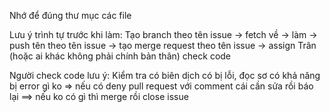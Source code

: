Nhớ để đúng thư mục các file

Lưu ý trình tự trước khi làm: Tạo branch theo tên issue -> fetch về -> làm -> push tên theo tên issue -> tạo merge request theo tên issue -> assign Trân (hoặc ai khác không phải chính bản thân) check code

Người check code lưu ý: Kiểm tra có biên dịch có bị lỗi, đọc sơ có khả năng bị error gì ko => nếu có deny pull request với comment cái cần sửa rồi báo lại ==> nếu ko có gì thì merge rồi close issue
